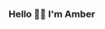 ### Hello 👋🏼 I'm Amber
<!--
**alouiseme/alouiseme** is a ✨ _special_ ✨ repository because its `README.md` (this file) appears on your GitHub profile.

